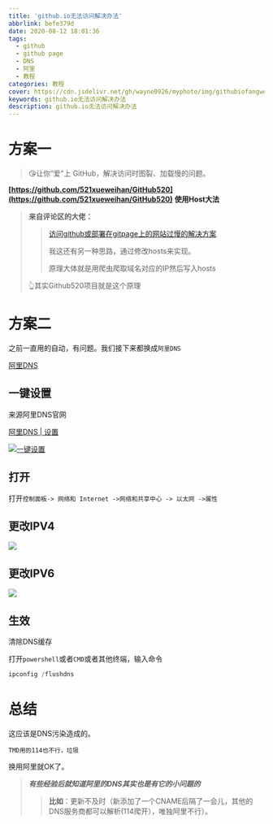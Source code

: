 ```yaml
---
title: 'github.io无法访问解决办法'
abbrlink: befe379d
date: 2020-08-12 18:01:36
tags:
  - github
  - github page
  - DNS
  - 阿里
  - 教程
categories: 教程
cover: https://cdn.jsdelivr.net/gh/wayne0926/myphoto/img/githubiofangwen1.jpg
keywords: github.io无法访问解决办法
description: github.io无法访问解决办法
---
```

# 方案一
> 😘让你“爱”上 GitHub，解决访问时图裂、加载慢的问题。

**[https://github.com/521xueweihan/GitHub520](https://github.com/521xueweihan/GitHub520)**
**使用Host大法**

> **来自评论区的大佬：**
> > [访问github或部署在gitpage上的网站过慢的解决方案](https://akilar.top/post/61b3e163.html)
> >
> > 我这还有另一种思路，通过修改hosts来实现。
> >
> > 原理大体就是用爬虫爬取域名对应的IP然后写入hosts
>
> 👆其实Github520项目就是这个原理

# 方案二

之前一直用的自动，有问题。我们接下来都换成`阿里DNS`

[阿里DNS](https://www.alidns.com/)

## 一键设置

来源阿里DNS官网

[阿里DNS | 设置](https://www.alidns.com/setup/?spm=a2chw.13814944.0.0.783a17605rWcc3#windows)

[![一键设置](https://www.alidns.com/public/img/windows-setup.png)](https://www.alidns.com/public/soft/AliDNS.exe?spm=a2chw.13814944.0.0.395f1760vtb5sz&file=AliDNS.exe)

## 打开

打开`控制面板-> 网络和 Internet ->网络和共享中心 -> 以太网 ->属性`

## 更改IPV4



![](https://cdn.jsdelivr.net/gh/wayne0926/myphoto/img/Snipaste_2020-08-12_18-20-28.jpg
)

## 更改IPV6

![](https://cdn.jsdelivr.net/gh/wayne0926/myphoto/img/Snipaste_2020-08-12_18-21-06.jpg)

## 生效

清除DNS缓存

打开`powershell`或者`CMD`或者其他终端，输入命令

```powershell
ipconfig /flushdns
```

# 总结

这应该是DNS污染造成的。

`TMD用的114也不行，垃圾`

换用阿里就OK了。
> ***有些经验后就知道阿里的DNS其实也是有它的小问题的***
> > **比如**：更新不及时（新添加了一个CNAME后隔了一会儿，其他的DNS服务商都可以解析(114爬开），唯独阿里不行）。
>

